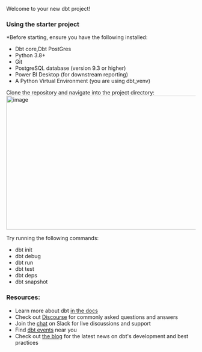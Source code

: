 Welcome to your new dbt project!

### Using the starter project
*Before starting, ensure you have the following installed:
  - Dbt core,Dbt PostGres
  - Python 3.8+
  - Git
  - PostgreSQL database (version 9.3 or higher)
  - Power BI Desktop (for downstream reporting)
  - A Python Virtual Environment (you are using dbt_venv)

Clone the repository and navigate into the project directory:
  <img width="774" height="356" alt="image" src="https://github.com/user-attachments/assets/3e774251-7f8d-44b6-8547-83887e82053f" />



Try running the following commands:
- dbt init
- dbt debug
- dbt run
- dbt test
- dbt deps
- dbt snapshot
  


### Resources:
- Learn more about dbt [in the docs](https://docs.getdbt.com/docs/introduction)
- Check out [Discourse](https://discourse.getdbt.com/) for commonly asked questions and answers
- Join the [chat](https://community.getdbt.com/) on Slack for live discussions and support
- Find [dbt events](https://events.getdbt.com) near you
- Check out [the blog](https://blog.getdbt.com/) for the latest news on dbt's development and best practices
